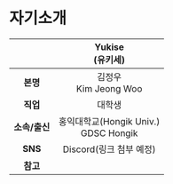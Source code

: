 # **자기소개**


||**Yukise<br />(유키세)**|
|:---:|:----------:|
|**본명**|김정우<br />Kim Jeong Woo|
|**직업**|대학생|
|**소속/출신**|홍익대학교(Hongik Univ.)<br />GDSC Hongik|
|**SNS**|Discord(링크 첨부 예정)|
|**참고**|